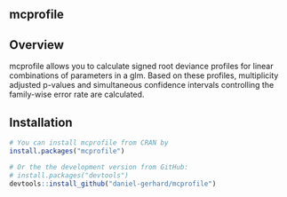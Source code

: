 mcprofile
--------

Overview
--------

mcprofile allows you to calculate signed root deviance profiles for linear combinations of parameters in a glm. 
Based on these profiles, multiplicity adjusted p-values and simultaneous confidence intervals controlling the family-wise error rate are calculated.


Installation
--------

``` r
# You can install mcprofile from CRAN by
install.packages("mcprofile")

# Or the the development version from GitHub:
# install.packages("devtools")
devtools::install_github("daniel-gerhard/mcprofile")
```
